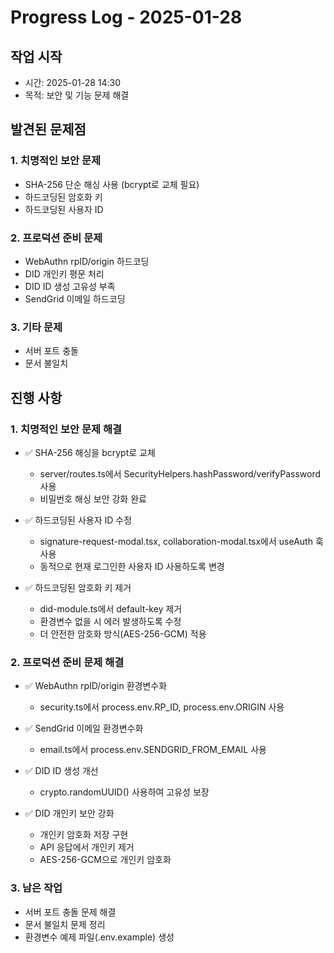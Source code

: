 # Progress Log - 2025-01-28

## 작업 시작
- 시간: 2025-01-28 14:30
- 목적: 보안 및 기능 문제 해결

## 발견된 문제점

### 1. 치명적인 보안 문제
- SHA-256 단순 해싱 사용 (bcrypt로 교체 필요)
- 하드코딩된 암호화 키
- 하드코딩된 사용자 ID

### 2. 프로덕션 준비 문제
- WebAuthn rpID/origin 하드코딩
- DID 개인키 평문 처리
- DID ID 생성 고유성 부족
- SendGrid 이메일 하드코딩

### 3. 기타 문제
- 서버 포트 충돌
- 문서 불일치

## 진행 사항

### 1. 치명적인 보안 문제 해결
- ✅ SHA-256 해싱을 bcrypt로 교체
  - server/routes.ts에서 SecurityHelpers.hashPassword/verifyPassword 사용
  - 비밀번호 해싱 보안 강화 완료
  
- ✅ 하드코딩된 사용자 ID 수정
  - signature-request-modal.tsx, collaboration-modal.tsx에서 useAuth 훅 사용
  - 동적으로 현재 로그인한 사용자 ID 사용하도록 변경
  
- ✅ 하드코딩된 암호화 키 제거
  - did-module.ts에서 default-key 제거
  - 환경변수 없을 시 에러 발생하도록 수정
  - 더 안전한 암호화 방식(AES-256-GCM) 적용

### 2. 프로덕션 준비 문제 해결
- ✅ WebAuthn rpID/origin 환경변수화
  - security.ts에서 process.env.RP_ID, process.env.ORIGIN 사용
  
- ✅ SendGrid 이메일 환경변수화
  - email.ts에서 process.env.SENDGRID_FROM_EMAIL 사용
  
- ✅ DID ID 생성 개선
  - crypto.randomUUID() 사용하여 고유성 보장
  
- ✅ DID 개인키 보안 강화
  - 개인키 암호화 저장 구현
  - API 응답에서 개인키 제거
  - AES-256-GCM으로 개인키 암호화

### 3. 남은 작업
- 서버 포트 충돌 문제 해결
- 문서 불일치 문제 정리
- 환경변수 예제 파일(.env.example) 생성
